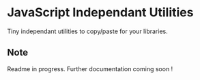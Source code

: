 
# JavaScript Independant Utilities

Tiny independant utilities to copy/paste for your libraries.

## Note

Readme in progress.
Further documentation coming soon !
